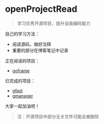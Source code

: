 # openProjectRead

> 学习优秀开源项目，提升自我编码能力



自己的学习方法：
- 阅读源码，做好注释
- 重要的部分在博客笔记中记录

正在阅读的项目：
- [goframe](https://goframe.org/#all-updates)

已完成的项目：
- [gfast](https://github.com/tiger1103/gfast)
- [gmanager](https://github.com/goflyfox/gmanager)

大家一起加油吧！

> 注：开源项目中部分无关文件可能会被删除